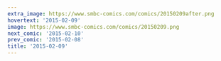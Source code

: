 ```yaml
---
extra_image: https://www.smbc-comics.com/comics/20150209after.png
hovertext: '2015-02-09'
image: https://www.smbc-comics.com/comics/20150209.png
next_comic: '2015-02-10'
prev_comic: '2015-02-08'
title: '2015-02-09'
---
```



